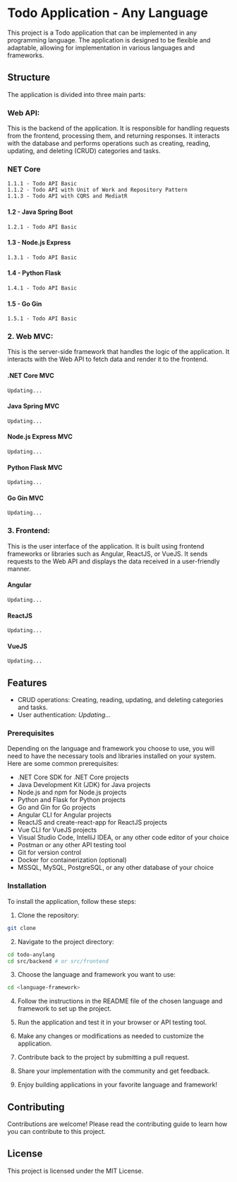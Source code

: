 # Todo Application - Any Language

This project is a Todo application that can be implemented in any programming language. The application is designed to be flexible and adaptable, allowing for implementation in various languages and frameworks.

## Structure

The application is divided into three main parts:

### Web API:

This is the backend of the application. It is responsible for handling requests from the frontend, processing them, and returning responses. It interacts with the database and performs operations such as creating, reading, updating, and deleting (CRUD) categories and tasks.

### NET Core

    1.1.1 - Todo API Basic
    1.1.2 - Todo API with Unit of Work and Repository Pattern
    1.1.3 - Todo API with CQRS and MediatR

#### 1.2 - Java Spring Boot

    1.2.1 - Todo API Basic

#### 1.3 - Node.js Express

    1.3.1 - Todo API Basic

#### 1.4 - Python Flask

    1.4.1 - Todo API Basic

#### 1.5 - Go Gin

    1.5.1 - Todo API Basic

### 2. Web MVC:

This is the server-side framework that handles the logic of the application. It interacts with the Web API to fetch data and render it to the frontend.

#### .NET Core MVC

```
Updating...
```

#### Java Spring MVC

```
Updating...
```

#### Node.js Express MVC

```
Updating...
```

#### Python Flask MVC

```
Updating...
```

#### Go Gin MVC

```
Updating...
```

### 3. Frontend:

This is the user interface of the application. It is built using frontend frameworks or libraries such as Angular, ReactJS, or VueJS. It sends requests to the Web API and displays the data received in a user-friendly manner.

#### Angular

```
Updating...
```

#### ReactJS

```
Updating...
```

#### VueJS

```
Updating...
```

## Features

- CRUD operations: Creating, reading, updating, and deleting categories and tasks.
- User authentication: <em>Updating...</em>

### Prerequisites

Depending on the language and framework you choose to use, you will need to have the necessary tools and libraries installed on your system. Here are some common prerequisites:

- .NET Core SDK for .NET Core projects
- Java Development Kit (JDK) for Java projects
- Node.js and npm for Node.js projects
- Python and Flask for Python projects
- Go and Gin for Go projects
- Angular CLI for Angular projects
- ReactJS and create-react-app for ReactJS projects
- Vue CLI for VueJS projects
- Visual Studio Code, IntelliJ IDEA, or any other code editor of your choice
- Postman or any other API testing tool
- Git for version control
- Docker for containerization (optional)
- MSSQL, MySQL, PostgreSQL, or any other database of your choice

### Installation

To install the application, follow these steps:

1. Clone the repository:

```bash
git clone
```

2. Navigate to the project directory:

```bash
cd todo-anylang
cd src/backend # or src/frontend
```

3. Choose the language and framework you want to use:

```bash
cd <language-framework>
```

4. Follow the instructions in the README file of the chosen language and framework to set up the project.

5. Run the application and test it in your browser or API testing tool.
6. Make any changes or modifications as needed to customize the application.
7. Contribute back to the project by submitting a pull request.
8. Share your implementation with the community and get feedback.
9. Enjoy building applications in your favorite language and framework!

## Contributing

Contributions are welcome! Please read the contributing guide to learn how you can contribute to this project.

## License

This project is licensed under the MIT License.
